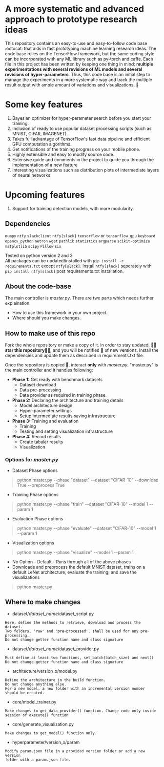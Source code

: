 

# A more systematic and advanced approach to prototype research ideas

This repository contains an easy-to-use and easy-to-follow code base :octocat: that aids in fast prototyping machine learning research ideas. The code base relies on the TensorFlow framework, but the same coding style can be incorporated with any ML library such as py-torch and caffe. Each file in this project has been written by keeping one thing in mind: **multiple experimentations with several revisions of ML models and several revisions of hyper-parameters**. Thus, this code base is an initial step to manage the experiments in a more systematic way and track the multiple result output with ample amount of variations and visualizations. :muscle:

# Some key features
1. Bayesian optimizer for hyper-parameter search before you start your training.
2. Inclusion of ready to use popular dataset processing scripts (such as MNIST, CIFAR, IMAGENET).
3. Takes full advantage of TensorFlow's fast data pipeline and efficient GPU computation algorithms.
4. Get notifications of the training progress on your mobile phone.
5. Highly extensible and easy to modify source code.
6. Extensive guide and comments in the project to guide you through the implementation of a new feature
7. Interesting visualizations such as distribution plots of intermediate layers of neural networks

# Upcoming features
1. Support for training detection models, with more modularity.

## Dependencies
`numpy` `ntfy` `slackclient` `ntfy[slack]` `tensorflow` or `tensorflow_gpu` `keyboard` `opencv_python` `netron` `wget` `pathlib` `statistics` `argparse` `scikit-optimize` `matplotlib` `scipy` `Pillow` `six`

Tested on python version 2 and 3  
All packages can be updated/installed with `pip install -r requirements.txt` except `ntfy[slack]`. Install `ntfy[slack]` seperately with `pip install ntfy[slack]` post requirements.txt installation.

## About the code-base
The main controller is *master.py*. There are two parts which needs further explaination.
* How to use this framework in your own project.
* Where should you make changes.

## How to make use of this repo
Fork the whole repository or make a copy of it. In order to stay updated, :star2::star2:**star this repository**:star2::star2:, and you will be notified :calling: of new versions. Install the dependencies and update them as described in requirements.txt file.

Once the repository is copied :floppy_disk:, interact **only** with *master.py*.
"master.py" is the main controller and it handles following:
* **Phase 1:** Get ready with benchmark datasets
    * Dataset download
    * Data pre-processing
    * Data provider as required in training phase.
* **Phase 2:** Declaring the architecture and training details
    * Model architecture design
    * Hyper-parameter settings
    * Setup intermediate results saving infrastructure
* **Phase 3:** Training and evaluation
    * Training
    * Testing and setting visualization infrastructure
* **Phase 4:** Record results
    * Create tabular results
    * Visualization

### Options for *master.py*

* Dataset Phase options
> python master.py --phase "dataset" --dataset "CIFAR-10" --download True --preprocess True

* Training Phase options
> python master.py --phase "train" --dataset "CIFAR-10" --model 1 --param 1

* Evaluation Phase options
> python master.py --phase "evaluate" --dataset "CIFAR-10" --model 1 --param 1

* Visualization options
> python master.py --phase "visualize" --model 1 --param 1

* No Option - Default - Runs through all of the above phases
* Downloads and preprocess the default MNIST dataset, trains on a default LeNet architecture, evaluate the training, and save the visualizations
> python master.py

## Where to make changes
* dataset/*dataset_name*/dataset_script.py
```
Here, define the methods to retrieve, download and process the dataset.
Two folders, 'raw' and 'pre-processed', shall be used for any pre-processing.
Do not change getter function name and class signature
```

* dataset/*dataset_name*/dataset_provider.py
```
Must define at least two functions, set_batch(batch_size) and next()
Do not change getter function name and class signature
```

* architecture/version_x/model.py
```
Define the architecture in the build function.
Do not change anything else.
For a new model, a new folder with an incremental version number
should be created.
```

* core/model_trainer.py
```
Make changes to get_data_provider() function. Change code only inside
session of execute() function
```

* core/generate_visualization.py
```
Make changes to get_model() function only.
```

* hyperparameter/version_x/param
```
Modify param.json file in a provided version folder or add a new version
folder with a param.json file.
```
